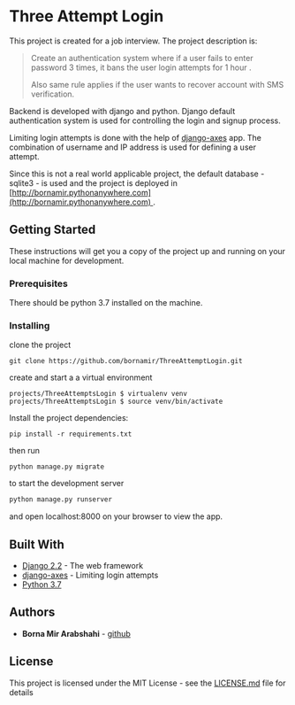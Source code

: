 
# Three Attempt Login

This project is created for a job interview. The project description is:

> Create an authentication system where if a user fails to enter password 3 times, it bans the user login attempts for 1 hour .
>
> Also same rule applies if the user wants to recover account with SMS verification.

Backend is developed with django and python. Django default authentication system is used for controlling the login and signup process. 

Limiting login attempts is done with the help of [django-axes](https://pypi.org/project/django-axes/) app. The combination of username and IP address is used for defining a user attempt. 

Since this is not a real world applicable project, the default database - sqlite3 - is used and the project is deployed in [http://bornamir.pythonanywhere.com](http://bornamir.pythonanywhere.com) . 

## Getting Started

These instructions will get you a copy of the project up and running on your local machine for development.

### Prerequisites

There should be python 3.7 installed on the machine.

### Installing

clone the project

```shell
git clone https://github.com/bornamir/ThreeAttemptLogin.git
```

create and start a a virtual environment

```shell
projects/ThreeAttemptsLogin $ virtualenv venv
projects/ThreeAttemptsLogin $ source venv/bin/activate
```

Install the project dependencies:

```shell
pip install -r requirements.txt
```

then run

```shell
python manage.py migrate
```

to start the development server

```py
python manage.py runserver
```

and open localhost:8000 on your browser to view the app.

## Built With

* [Django 2.2](https://www.djangoproject.com/) - The web framework 
* [django-axes](https://pypi.org/project/django-axes/) - Limiting login attempts
* [Python 3.7](https://www.python.org/downloads/release/python-370/) 

## Authors

* **Borna Mir Arabshahi**  - [github](https://github.com/bornamir)

## License

This project is licensed under the MIT License - see the [LICENSE.md](LICENSE.md) file for details

